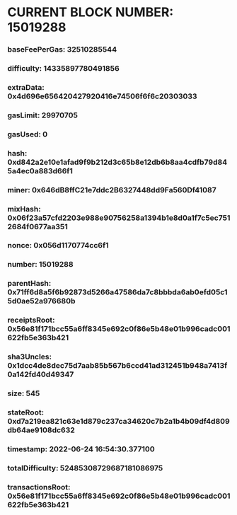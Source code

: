 # CURRENT BLOCK NUMBER: 15019288

### baseFeePerGas: 32510285544
### difficulty: 14335897780491856
### extraData: 0x4d696e656420427920416e74506f6f6c20303033
### gasLimit: 29970705
### gasUsed: 0
### hash: 0xd842a2e10e1afad9f9b212d3c65b8e12db6b8aa4cdfb79d845a4ec0a883d66f1
### miner: 0x646dB8ffC21e7ddc2B6327448dd9Fa560Df41087
### mixHash: 0x06f23a57cfd2203e988e90756258a1394b1e8d0a1f7c5ec7512684f0677aa351
### nonce: 0x056d1170774cc6f1
### number: 15019288
### parentHash: 0x71ff6d8a5f6b92873d5266a47586da7c8bbbda6ab0efd05c15d0ae52a976680b
### receiptsRoot: 0x56e81f171bcc55a6ff8345e692c0f86e5b48e01b996cadc001622fb5e363b421
### sha3Uncles: 0x1dcc4de8dec75d7aab85b567b6ccd41ad312451b948a7413f0a142fd40d49347
### size: 545
### stateRoot: 0xd7a219ea821c63e1d879c237ca34620c7b2a1b4b09df4d809db64ae9108dc632
### timestamp: 2022-06-24 16:54:30.377100
### totalDifficulty: 52485308729687181086975
### transactionsRoot: 0x56e81f171bcc55a6ff8345e692c0f86e5b48e01b996cadc001622fb5e363b421
